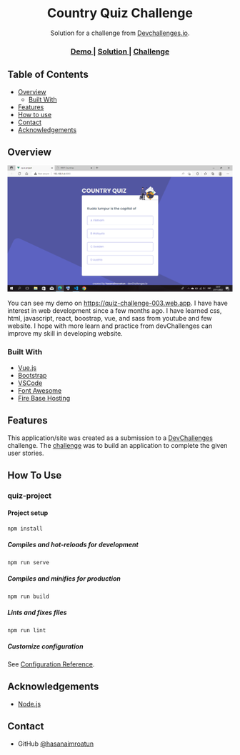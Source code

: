 <h1 align="center">Country Quiz Challenge</h1>

<div align="center">
   Solution for a challenge from  <a href="http://devchallenges.io" target="_blank">Devchallenges.io</a>.
</div>

<div align="center">
  <h3>
    <a href="https://quiz-challenge-003.web.app">
      Demo
    </a>
    <span> | </span>
    <a href="https://github.com/hasanaimroatun/wpu-countryQuiz">
      Solution
    </a>
    <span> | </span>
    <a href="https://devchallenges.io/challenges/Bu3G2irnaXmfwQ8sZkw8">
      Challenge
    </a>
  </h3>
</div>

<!-- TABLE OF CONTENTS -->

## Table of Contents

- [Overview](#overview)
  - [Built With](#built-with)
- [Features](#features)
- [How to use](#how-to-use)
- [Contact](#contact)
- [Acknowledgements](#acknowledgements)

<!-- OVERVIEW -->

## Overview

![screenshot](https://github.com/hasanaimroatun/wpu-countryQuiz/blob/master/src/assets/2022-11-27.png)

You can see my demo on https://quiz-challenge-003.web.app. I have have interest in web development since a few months ago. I have learned css, html, javascript, react, boostrap, vue, and sass from youtube and few website. I hope with more learn and practice from devChallenges can improve my skill in developing website.

### Built With

- [Vue.js](https://vuejs.org/)
- [Bootstrap](https://getbootstrap.com)
- [VSCode](https://code.visualstudio.com)
- [Font Awesome](https://fontawesome.com)
- [Fire Base Hosting](https://firebase.google.com)

## Features

This application/site was created as a submission to a [DevChallenges](https://devchallenges.io/challenges) challenge. The [challenge](https://devchallenges.io/challenges/Bu3G2irnaXmfwQ8sZkw8) was to build an application to complete the given user stories.

## How To Use

### quiz-project

#### Project setup
```
npm install
```

##### Compiles and hot-reloads for development
```
npm run serve
```

##### Compiles and minifies for production
```
npm run build
```

##### Lints and fixes files
```
npm run lint
```

##### Customize configuration
See [Configuration Reference](https://cli.vuejs.org/config/).


## Acknowledgements

- [Node.js](https://nodejs.org/)

## Contact

- GitHub [@hasanaimroatun](https://github.com/hasanaimroatun)


